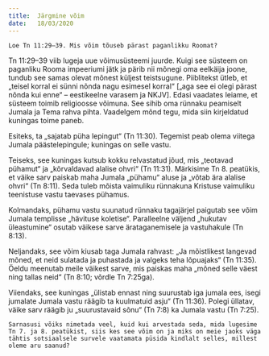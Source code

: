 ```yaml
---
title:  Järgmine võim
date:   18/03/2020
---
```



`Loe Tn 11:29–39. Mis võim tõuseb pärast paganlikku Roomat?`

Tn 11:29–39 viib lugeja uue võimusüsteemi juurde. Kuigi see süsteem on paganliku Rooma impeeriumi jätk ja pärib nii mõnegi oma eelkäija joone, tundub see samas olevat mõnest küljest teistsugune. Piiblitekst ütleb, et „teisel korral ei sünni nõnda nagu esimesel korral“ [„aga see ei olegi pärast nõnda kui enne“ – eestikeelne varasem ja NKJV]. Edasi vaadates leiame, et süsteem toimib religioosse võimuna. See sihib oma rünnaku peamiselt Jumala ja Tema rahva pihta. Vaadelgem mõnd tegu, mida siin kirjeldatud kuningas toime paneb.

Esiteks, ta „sajatab püha lepingut“ (Tn 11:30). Tegemist peab olema viitega Jumala päästelepingule; kuningas on selle vastu.

Teiseks, see kuningas kutsub kokku relvastatud jõud, mis „teotavad pühamut“ ja „kõrvaldavad alalise ohvri“ (Tn 11:31). Märkisime Tn 8. peatükis, et väike sarv paiskab maha Jumala „pühamu“ aluse ja „võtab ära alalise ohvri“ (Tn 8:11). Seda tuleb mõista vaimuliku rünnakuna Kristuse vaimuliku teenistuse vastu taevases pühamus.

Kolmandaks, pühamu vastu suunatud rünnaku tagajärjel paigutab see võim Jumala templisse „hävituse koletise“. Paralleelne väljend „hukutav üleastumine“ osutab väikese sarve ärataganemisele ja vastuhakule (Tn 8:13).

Neljandaks, see võim kiusab taga Jumala rahvast: „Ja mõistlikest langevad mõned, et neid sulatada ja puhastada ja valgeks teha lõpuajaks“ (Tn 11:35). Öeldu meenutab meile väikest sarve, mis paiskas maha „mõned selle väest ning tallas neid“ (Tn 8:10; võrdle Tn 7:25ga).

Viiendaks, see kuningas „ülistab ennast ning suurustab iga jumala ees, isegi jumalate Jumala vastu räägib ta kuulmatuid asju“ (Tn 11:36). Polegi üllatav, väike sarv räägib ju „suurustavaid sõnu“ (Tn 7:8) ka Jumala vastu (Tn 7:25).

`Sarnasusi võiks nimetada veel, kuid kui arvestada seda, mida lugesime Tn 7. ja 8. peatükist, siis kes see võim on ja miks on meie jaoks väga tähtis sotsiaalsele survele vaatamata püsida kindlalt selles, millest oleme aru saanud?`
